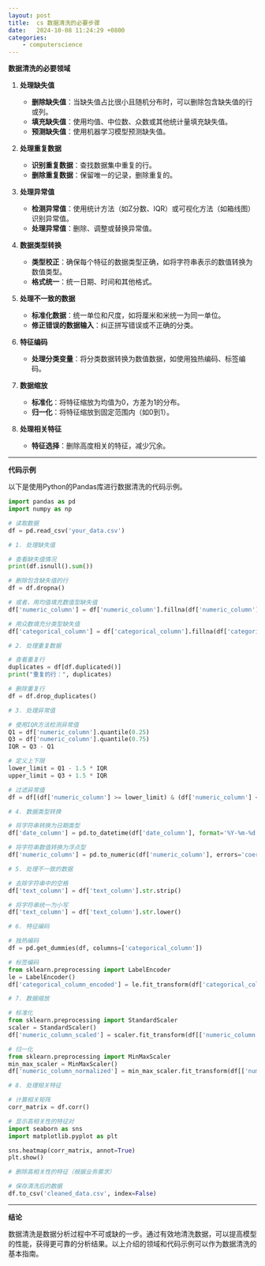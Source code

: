 ```yaml
---
layout: post
title:  cs 数据清洗的必要步骤
date:   2024-10-08 11:24:29 +0800
categories: 
    - computerscience 
---
```


**数据清洗的必要领域**

1. **处理缺失值**

   - **删除缺失值**：当缺失值占比很小且随机分布时，可以删除包含缺失值的行或列。
   - **填充缺失值**：使用均值、中位数、众数或其他统计量填充缺失值。
   - **预测缺失值**：使用机器学习模型预测缺失值。

2. **处理重复数据**

   - **识别重复数据**：查找数据集中重复的行。
   - **删除重复数据**：保留唯一的记录，删除重复的。

3. **处理异常值**

   - **检测异常值**：使用统计方法（如Z分数、IQR）或可视化方法（如箱线图）识别异常值。
   - **处理异常值**：删除、调整或替换异常值。

4. **数据类型转换**

   - **类型校正**：确保每个特征的数据类型正确，如将字符串表示的数值转换为数值类型。
   - **格式统一**：统一日期、时间和其他格式。

5. **处理不一致的数据**

   - **标准化数据**：统一单位和尺度，如将厘米和米统一为同一单位。
   - **修正错误的数据输入**：纠正拼写错误或不正确的分类。

6. **特征编码**

   - **处理分类变量**：将分类数据转换为数值数据，如使用独热编码、标签编码。

7. **数据缩放**

   - **标准化**：将特征缩放为均值为0，方差为1的分布。
   - **归一化**：将特征缩放到固定范围内（如0到1）。

8. **处理相关特征**

   - **特征选择**：删除高度相关的特征，减少冗余。

---

**代码示例**

以下是使用Python的Pandas库进行数据清洗的代码示例。

```python
import pandas as pd
import numpy as np

# 读取数据
df = pd.read_csv('your_data.csv')

# 1. 处理缺失值

# 查看缺失值情况
print(df.isnull().sum())

# 删除包含缺失值的行
df = df.dropna()

# 或者，用均值填充数值型缺失值
df['numeric_column'] = df['numeric_column'].fillna(df['numeric_column'].mean())

# 用众数填充分类型缺失值
df['categorical_column'] = df['categorical_column'].fillna(df['categorical_column'].mode()[0])

# 2. 处理重复数据

# 查看重复行
duplicates = df[df.duplicated()]
print("重复的行：", duplicates)

# 删除重复行
df = df.drop_duplicates()

# 3. 处理异常值

# 使用IQR方法检测异常值
Q1 = df['numeric_column'].quantile(0.25)
Q3 = df['numeric_column'].quantile(0.75)
IQR = Q3 - Q1

# 定义上下限
lower_limit = Q1 - 1.5 * IQR
upper_limit = Q3 + 1.5 * IQR

# 过滤异常值
df = df[(df['numeric_column'] >= lower_limit) & (df['numeric_column'] <= upper_limit)]

# 4. 数据类型转换

# 将字符串转换为日期类型
df['date_column'] = pd.to_datetime(df['date_column'], format='%Y-%m-%d')

# 将字符串数值转换为浮点型
df['numeric_column'] = pd.to_numeric(df['numeric_column'], errors='coerce')

# 5. 处理不一致的数据

# 去除字符串中的空格
df['text_column'] = df['text_column'].str.strip()

# 将字符串统一为小写
df['text_column'] = df['text_column'].str.lower()

# 6. 特征编码

# 独热编码
df = pd.get_dummies(df, columns=['categorical_column'])

# 标签编码
from sklearn.preprocessing import LabelEncoder
le = LabelEncoder()
df['categorical_column_encoded'] = le.fit_transform(df['categorical_column'])

# 7. 数据缩放

# 标准化
from sklearn.preprocessing import StandardScaler
scaler = StandardScaler()
df['numeric_column_scaled'] = scaler.fit_transform(df[['numeric_column']])

# 归一化
from sklearn.preprocessing import MinMaxScaler
min_max_scaler = MinMaxScaler()
df['numeric_column_normalized'] = min_max_scaler.fit_transform(df[['numeric_column']])

# 8. 处理相关特征

# 计算相关矩阵
corr_matrix = df.corr()

# 显示高相关性的特征对
import seaborn as sns
import matplotlib.pyplot as plt

sns.heatmap(corr_matrix, annot=True)
plt.show()

# 删除高相关性的特征（根据业务需求）

# 保存清洗后的数据
df.to_csv('cleaned_data.csv', index=False)
```

---

**结论**

数据清洗是数据分析过程中不可或缺的一步。通过有效地清洗数据，可以提高模型的性能，获得更可靠的分析结果。以上介绍的领域和代码示例可以作为数据清洗的基本指南。